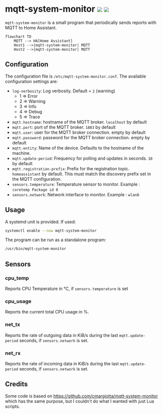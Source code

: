 # mqtt-system-monitor  [![][img_crates]][crates] [![][img_doc]][doc]

`mqtt-system-monitor` is a small program that periodically sends reports with MQTT to Home Assistant.

```mermaid
flowchart TD
    MQTT --> HA[Home Assistant]
    Host1 -->|mqtt-system-monitor| MQTT
    Host2 -->|mqtt-system-monitor| MQTT
```

## Configuration

The configuration file is `/etc/mqtt-system-monitor.conf`. The available configuration settings are:

* `log-verbosity`: Log verbosity. Default = `2` (warning)
  * 1 => Error
  * 2 => Warning
  * 3 => Info
  * 4 => Debug
  * 5 => Trace
* `mqtt.hostname`: hostname of the MQTT broker. `localhost` by default
* `mqtt.port`: port of the MQTT broker. `1883` by default
* `mqtt.user`: user for the MQTT broker connection. empty by default
* `mqtt.password`: password for the MQTT broker connection. empty by default
* `mqtt.entity`: Name of the device. Defaults to the hostname of the machine.
* `mqtt.update-period`: Frequency for polling and updates in seconds. `10` by default
* `mqtt.registration-prefix`: Prefix for the registration topic. `homeassistant` by default. This must match the discovery prefix set in the MQTT configuration.
* `sensors.temperature`: Temperature sensor to monitor. Example : `coretemp Package id 0`
* `sensors.network`: Network interface to monitor. Example : `wlan0`

## Usage

A systemd unit is provided. If used:

```bash
systemctl enable --now mqtt-system-monitor
```

The program can be run as a standalone program:

```bash
/usr/bin/mqtt-system-monitor
```

## Sensors

### cpu_temp

Reports CPU Temperature in °C, if `sensors.temperature` is set

### cpu_usage

Reports the current total CPU usage in %.

### net_tx

Reports the rate of outgoing data in KiB/s during the last `mqtt.update-period` seconds, if `sensors.network` is set.

### net_rx

Reports the rate of incoming data in KiB/s during the last `mqtt.update-period` seconds, if `sensors.network` is set.


## Credits

Some code is based on https://github.com/cmargiotta/mqtt-system-monitor which has the same purpose, but I couldn't do what I wanted with just Lua scripts.

[img_crates]: https://img.shields.io/crates/v/mqtt-system-monitor.svg
[img_doc]: https://img.shields.io/badge/rust-documentation-blue.svg

[crates]: https://crates.io/crates/mqtt-system-monitor
[doc]: https://docs.rs/mqtt-system-monitor/
